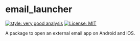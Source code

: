 # email_launcher

[![style: very good analysis][very_good_analysis_badge]][very_good_analysis_link]
[![License: MIT][license_badge]][license_link]

A package to open an external email app on Android and iOS.

[license_badge]: https://img.shields.io/badge/license-MIT-blue.svg
[license_link]: https://opensource.org/licenses/MIT
[very_good_analysis_badge]: https://img.shields.io/badge/style-very_good_analysis-B22C89.svg
[very_good_analysis_link]: https://pub.dev/packages/very_good_analysis